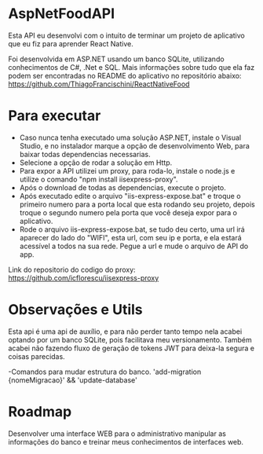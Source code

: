 # AspNetFoodAPI
Esta API eu desenvolvi com o intuito de terminar um projeto de aplicativo que eu fiz para aprender React Native.

Foi desenvolvida em ASP.NET usando um banco SQLite, utilizando conhecimentos de C#, .Net e SQL. Mais informações sobre tudo que ela faz podem ser encontradas no README do aplicativo no repositório abaixo:
https://github.com/ThiagoFrancischini/ReactNativeFood

# Para executar
- Caso nunca tenha executado uma solução ASP.NET, instale o Visual Studio, e no instalador marque a opção de desenvolvimento Web, para baixar todas dependencias necessarias.
- Selecione a opção de rodar a solução em Http.
- Para expor a API utilizei um proxy, para roda-lo, instale o node.js e utilize o comando "npm install iisexpress-proxy".
- Após o download de todas as dependencias, execute o projeto.
- Após executado edite o arquivo "iis-express-expose.bat" e troque o primeiro numero para a porta local que esta rodando seu projeto, depois troque o segundo numero pela porta que você deseja expor para o aplicativo.
- Rode o arquivo iis-express-expose.bat, se tudo deu certo, uma url irá aparecer do lado do "WIFI", esta url, com seu ip e porta, e ela estará acessível a todos na sua rede. Pegue a url e mude o arquivo de API do app.
  
Link do repositorio do codigo do proxy: https://github.com/icflorescu/iisexpress-proxy 

# Observações e Utils
Esta api é uma api de auxílio, e para não perder tanto tempo nela acabei optando por um banco SQLite, pois facilitava meu versionamento. Também acabei não fazendo fluxo de geração de tokens JWT para deixa-la segura e coisas parecidas. 

  -Comandos para mudar estrutura do banco.  'add-migration {nomeMigracao}' && 'update-database'

# Roadmap
Desenvolver uma interface WEB para o administrativo manipular as informações do banco e treinar meus conhecimentos de interfaces web.
